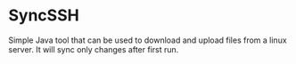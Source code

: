 # SyncSSH
Simple Java tool that can be used to download and upload files from a linux server. It will sync only changes after first run.
